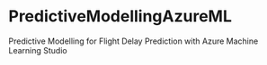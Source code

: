 # PredictiveModellingAzureML
Predictive Modelling for Flight Delay Prediction with Azure Machine Learning Studio
